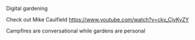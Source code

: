 
Digital gardening

Check out Mike Caulfield 
	https://www.youtube.com/watch?v=ckv_CjyKyZY

Campfires are conversational while gardens are personal 
